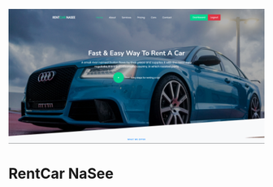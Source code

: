 <p align="center"><a href="https://culticademy.com" target="_blank"><img src="public/images/image.png" width="1000" alt="Image"></a></p>

# RentCar NaSee
